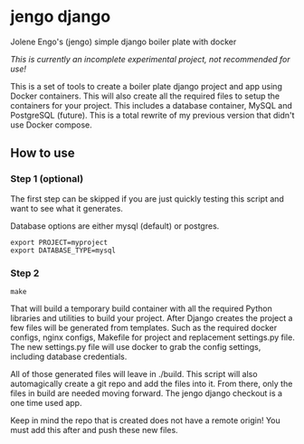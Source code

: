 # jengo django
Jolene Engo's (jengo) simple django boiler plate with docker

*This is currently an incomplete experimental project, not recommended for use!*

This is a set of tools to create a boiler plate django project and app using Docker containers.  This will also create all the required files to setup the containers for your project.  This includes a database container, MySQL and PostgreSQL (future).  This is a total rewrite of my previous version that didn't use Docker compose.


## How to use

### Step 1 (optional)
The first step can be skipped if you are just quickly testing this script and want to see what it generates.

Database options are either mysql (default) or postgres.

```
export PROJECT=myproject
export DATABASE_TYPE=mysql
```


### Step 2

```
make
```

That will build a temporary build container with all the required Python libraries and utilities to build your project.  After Django creates the project a few files will be generated from templates.  Such as the required docker configs, nginx configs, Makefile for project and replacement settings.py file.  The new settings.py file will use docker to grab the config settings, including database credentials.

All of those generated files will leave in ./build.  This script will also automagically create a git repo and add the files into it.  From there, only the files in build are needed moving forward.  The jengo django checkout is a one time used app.

Keep in mind the repo that is created does not have a remote origin!  You must add this after and push these new files.
